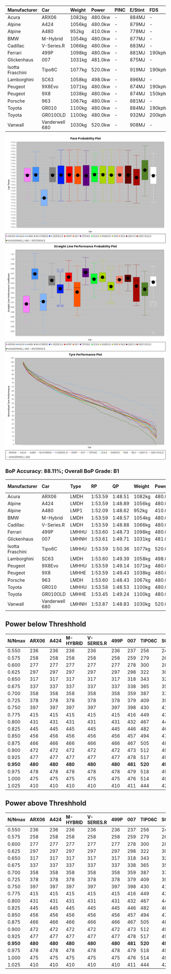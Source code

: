 | Manufacturer     | Car            | Weight | Power   | PINC    | E/Stint | FDS     |
|:-|:-|:-|:-|:-|:-|:-|
| Acura            | ARX06          | 1082kg | 480.0kw |    -    | 884MJ   |    -    |
| Alpine           | A424           | 1056kg | 480.0kw |    -    | 879MJ   |    -    |
| Alpine           | A480           | 952kg  | 410.0kw |    -    | 778MJ   |    -    |
| BMW              | M-Hybrid       | 1054kg | 480.0kw |    -    | 877MJ   |    -    |
| Cadillac         | V-Series.R     | 1066kg | 480.0kw |    -    | 883MJ   |    -    |
| Ferrari          | 499P           | 1098kg | 480.0kw |    -    | 881MJ   | 190kph  |
| Glickenhaus      | 007            | 1031kg | 481.0kw |    -    | 875MJ   |    -    |
| Isotta Fraschini | Tipo6C         | 1077kg | 520.0kw |    -    | 919MJ   | 190kph  |
| Lamborghini      | SC63           | 1058kg | 498.0kw |    -    | 896MJ   |    -    |
| Peugeot          | 9X8Evo         | 1071kg | 480.0kw |    -    | 874MJ   | 190kph  |
| Peugeot          | 9X8            | 1038kg | 480.0kw |    -    | 874MJ   | 150kph  |
| Porsche          | 963            | 1067kg | 480.0kw |    -    | 881MJ   |    -    |
| Toyota           | GR010          | 1100kg | 480.0kw |    -    | 884MJ   | 190kph  |
| Toyota           | GR010OLD       | 1100kg | 480.0kw |    -    | 932MJ   | 200kph  |
| Vanwall          | Vanderwell 680 | 1030kg | 520.0kw |    -    | 908MJ   |    -    |

![PACECHART](./IMG/AUTO.png)
![STRAIGHTLINEPERFORMANCECHART](./IMG/AUTO_sp.png)
![TYREPERFORMANCECHART](./IMG/AUTO_tw.png)

### BoP Accuracy: 88.11%; Overall BoP Grade: B1
| Manufacturer     | Car            | Type  | RP      | QP      | Weight | Power¹  | Threshhold | PINC    | Power²   | E/Stint | AVG Vmax  | FDS     | RDLC | L/Stint | BOP-Grade | Model Accuracy | Model Points | Match%  | SimDiff |
|:-|:-|:-|:-|:-|:-|:-|:-|:-|:-|:-|:-|:-|:-|:-|:-|:-|:-|:-|:-|
| Acura            | ARX06          | LMDH  | 1:53.59 | 1:48.51 | 1082kg | 480.0kw | 0.0kph     |    -    | 480.00kw |  884MJ  | 271.85kph |    -    | 0.99 | 29      | +C1       | 100.00%        | 996          | 78.88%  | ±0.01s  |
| Alpine           | A424           | LMDH  | 1:53.59 | 1:48.89 | 1056kg | 480.0kw | 0.0kph     |    -    | 480.00kw |  879MJ  | 282.29kph |    -    | 1.00 | 29      | +A2       | 100.00%        | 946          | 94.54%  | #       |
| Alpine           | A480           | LMP1  | 1:52.09 | 1:48.62 |  952kg | 410.0kw | 0.0kph     |    -    | 410.00kw |  778MJ  | 272.78kph |    -    | 0.98 | 27      | -Ω1       | 97.08%         | 1727         | 35.55%  | ±0.76s  |
| BMW              | M-Hybrid       | LMDH  | 1:53.59 | 1:48.57 | 1054kg | 480.0kw | 0.0kph     |    -    | 480.00kw |  877MJ  | 280.42kph |    -    | 1.01 | 29      | ~A1       | 100.00%        | 1998         | 95.33%  | ±0.16s  |
| Cadillac         | V-Series.R     | LMDH  | 1:53.59 | 1:48.88 | 1066kg | 480.0kw | 0.0kph     |    -    | 480.00kw |  883MJ  | 277.10kph |    -    | 1.00 | 29      | +A2       | 98.11%         | 3991         | 92.00%  | ±0.40s  |
| Ferrari          | 499P           | LMHHU | 1:53.60 | 1:48.73 | 1098kg | 480.0kw | 0.0kph     |    -    | 480.00kw |  881MJ  | 279.38kph | 190kph  | 1.00 | 29      | ~A1       | 98.72%         | 4180         | 96.38%  | ±2.30s  |
| Glickenhaus      | 007            | LMHNH | 1:53.61 | 1:49.71 | 1031kg | 481.0kw | 0.0kph     |    -    | 481.00kw |  875MJ  | 278.06kph |    -    | 0.96 | 29      | +A2       | 94.07%         | 2174         | 91.26%  | ±0.87s  |
| Isotta Fraschini | Tipo6C         | LMHHU | 1:53.59 | 1:50.36 | 1077kg | 520.0kw | 0.0kph     |    -    | 520.00kw |  919MJ  | 285.92kph | 190kph  | 1.02 | 29      | +C2       | 97.73%         | 129          | 73.45%  | #       |
| Lamborghini      | SC63           | LMDH  | 1:53.60 | 1:49.39 | 1058kg | 498.0kw | 0.0kph     |    -    | 498.00kw |  896MJ  | 282.46kph |    -    | 1.02 | 29      | ~A1       | 100.00%        | 784          | 98.13%  | ±0.34s  |
| Peugeot          | 9X8Evo         | LMHHU | 1:53.59 | 1:49.14 | 1071kg | 480.0kw | 0.0kph     |    -    | 480.00kw |  874MJ  | 280.57kph | 190kph  | 0.99 | 29      | ~A1       | 100.00%        | 636          | 95.66%  | #       |
| Peugeot          | 9X8            | LMHHE | 1:53.59 | 1:49.43 | 1038kg | 480.0kw | 0.0kph     |    -    | 480.00kw |  874MJ  | 278.57kph | 150kph  | 1.03 | 29      | ~A1       | 99.28%         | 4250         | 95.79%  | ±1.27s  |
| Porsche          | 963            | LMDH  | 1:53.60 | 1:48.43 | 1067kg | 480.0kw | 0.0kph     |    -    | 480.00kw |  881MJ  | 280.00kph |    -    | 0.99 | 29      | ~A1       | 99.91%         | 11713        | 100.00% | ±0.04s  |
| Toyota           | GR010          | LMHHU | 1:53.58 | 1:48.53 | 1100kg | 480.0kw | 0.0kph     |    -    | 480.00kw |  884MJ  | 278.83kph | 190kph  | 0.99 | 29      | ~A1       | 99.90%         | 3123         | 97.39%  | ±1.75s  |
| Toyota           | GR010OLD       | LMHHE | 1:53.45 | 1:49.24 | 1100kg | 480.0kw | 0.0kph     |    -    | 480.00kw |  932MJ  | 276.54kph | 200kph  | 0.99 | 29      | +B2       | 100.00%        | 730          | 82.63%  | #       |
| Vanwall          | Vanderwell 680 | LMHNH | 1:53.87 | 1:48.83 | 1030kg | 520.0kw | 0.0kph     |    -    | 520.00kw |  908MJ  | 282.86kph |    -    | 1.02 | 29      | +A2       | 95.99%         | 527          | 94.64%  | ±1.99s  |

## Power below Threshhold
| N/Nmax    | ARX06   | A424    | M-HYBRID | V-SERIES.R | 499P    | 007     | TIPO6C  | SC63    | 9X8EVO  | 9X8     | 963     | GR010   | GR010OLD | VANDERWELL 680 | ​     | RPM      | A480    |
|:-|:-|:-|:-|:-|:-|:-|:-|:-|:-|:-|:-|:-|:-|:-|:-|:-|:-|
|  0.550    |  236    |  236    |  236     |  236       |  236    |  237    |  256    |  245    |  236    |  236    |  236    |  236    |  236     |  256           |  ​    |   --     |   -     |
|  0.575    |  258    |  258    |  258     |  258       |  258    |  259    |  279    |  268    |  258    |  258    |  258    |  258    |  258     |  279           |  ​    |   --     |   -     |
|  0.600    |  277    |  277    |  277     |  277       |  277    |  278    |  300    |  288    |  277    |  277    |  277    |  277    |  277     |  300           |  ​    |   --     |   -     |
|  0.625    |  297    |  297    |  297     |  297       |  297    |  298    |  322    |  308    |  297    |  297    |  297    |  297    |  297     |  322           |  ​    |   --     |   -     |
|  0.650    |  317    |  317    |  317     |  317       |  317    |  318    |  343    |  329    |  317    |  317    |  317    |  317    |  317     |  343           |  ​    |   --     |   -     |
|  0.675    |  337    |  337    |  337     |  337       |  337    |  338    |  365    |  350    |  337    |  337    |  337    |  337    |  337     |  365           |  ​    |   --     |   -     |
|  0.700    |  358    |  358    |  358     |  358       |  358    |  359    |  387    |  371    |  358    |  358    |  358    |  358    |  358     |  387           |  ​    |   --     |   -     |
|  0.725    |  378    |  378    |  378     |  378       |  378    |  379    |  409    |  392    |  378    |  378    |  378    |  378    |  378     |  409           |  ​    |   --     |   -     |
|  0.750    |  397    |  397    |  397     |  397       |  397    |  398    |  430    |  411    |  397    |  397    |  397    |  397    |  397     |  430           |  ​    |   --     |   -     |
|  0.775    |  415    |  415    |  415     |  415       |  415    |  416    |  449    |  430    |  415    |  415    |  415    |  415    |  415     |  449           |  ​    |  5000    |  241    |
|  0.800    |  431    |  431    |  431     |  431       |  431    |  432    |  467    |  447    |  431    |  431    |  431    |  431    |  431     |  467           |  ​    |  5500    |  284    |
|  0.825    |  445    |  445    |  445     |  445       |  445    |  446    |  482    |  462    |  445    |  445    |  445    |  445    |  445     |  482           |  ​    |  6000    |  318    |
|  0.850    |  456    |  456    |  456     |  456       |  456    |  457    |  494    |  473    |  456    |  456    |  456    |  456    |  456     |  494           |  ​    |  6500    |  359    |
|  0.875    |  466    |  466    |  466     |  466       |  466    |  467    |  505    |  483    |  466    |  466    |  466    |  466    |  466     |  505           |  ​    |  7000    |  401    |
|  0.900    |  472    |  472    |  472     |  472       |  472    |  473    |  512    |  490    |  472    |  472    |  472    |  472    |  472     |  512           |  ​    |  7500    |  411    |
|  0.925    |  477    |  477    |  477     |  477       |  477    |  478    |  517    |  495    |  477    |  477    |  477    |  477    |  477     |  517           |  ​    |  8000    |  407    |
| **0.950** | **480** | **480** | **480**  | **480**    | **480** | **481** | **520** | **498** | **480** | **480** | **480** | **480** | **480**  | **520**        | **​** | **8500** | **410** |
|  0.975    |  478    |  478    |  478     |  478       |  478    |  479    |  518    |  496    |  478    |  478    |  478    |  478    |  478     |  518           |  ​    |  9000    |  205    |
|  1.000    |  475    |  475    |  475     |  475       |  475    |  476    |  514    |  493    |  475    |  475    |  475    |  475    |  475     |  514           |  ​    |   --     |   -     |
|  1.025    |  410    |  410    |  410     |  410       |  410    |  411    |  444    |  425    |  410    |  410    |  410    |  410    |  410     |  444           |  ​    |   --     |   -     |

## Power above Threshhold
| N/Nmax    | ARX06   | A424    | M-HYBRID | V-SERIES.R | 499P    | 007     | TIPO6C  | SC63    | 9X8EVO  | 9X8     | 963     | GR010   | GR010OLD | VANDERWELL 680 | ​     | RPM      | A480    |
|:-|:-|:-|:-|:-|:-|:-|:-|:-|:-|:-|:-|:-|:-|:-|:-|:-|:-|
|  0.550    |  236    |  236    |  236     |  236       |  236    |  237    |  256    |  245    |  236    |  236    |  236    |  236    |  236     |  256           |  ​    |   --     |   -     |
|  0.575    |  258    |  258    |  258     |  258       |  258    |  259    |  279    |  268    |  258    |  258    |  258    |  258    |  258     |  279           |  ​    |   --     |   -     |
|  0.600    |  277    |  277    |  277     |  277       |  277    |  278    |  300    |  288    |  277    |  277    |  277    |  277    |  277     |  300           |  ​    |   --     |   -     |
|  0.625    |  297    |  297    |  297     |  297       |  297    |  298    |  322    |  308    |  297    |  297    |  297    |  297    |  297     |  322           |  ​    |   --     |   -     |
|  0.650    |  317    |  317    |  317     |  317       |  317    |  318    |  343    |  329    |  317    |  317    |  317    |  317    |  317     |  343           |  ​    |   --     |   -     |
|  0.675    |  337    |  337    |  337     |  337       |  337    |  338    |  365    |  350    |  337    |  337    |  337    |  337    |  337     |  365           |  ​    |   --     |   -     |
|  0.700    |  358    |  358    |  358     |  358       |  358    |  359    |  387    |  371    |  358    |  358    |  358    |  358    |  358     |  387           |  ​    |   --     |   -     |
|  0.725    |  378    |  378    |  378     |  378       |  378    |  379    |  409    |  392    |  378    |  378    |  378    |  378    |  378     |  409           |  ​    |   --     |   -     |
|  0.750    |  397    |  397    |  397     |  397       |  397    |  398    |  430    |  411    |  397    |  397    |  397    |  397    |  397     |  430           |  ​    |   --     |   -     |
|  0.775    |  415    |  415    |  415     |  415       |  415    |  416    |  449    |  430    |  415    |  415    |  415    |  415    |  415     |  449           |  ​    |  5000    |  241    |
|  0.800    |  431    |  431    |  431     |  431       |  431    |  432    |  467    |  447    |  431    |  431    |  431    |  431    |  431     |  467           |  ​    |  5500    |  284    |
|  0.825    |  445    |  445    |  445     |  445       |  445    |  446    |  482    |  462    |  445    |  445    |  445    |  445    |  445     |  482           |  ​    |  6000    |  318    |
|  0.850    |  456    |  456    |  456     |  456       |  456    |  457    |  494    |  473    |  456    |  456    |  456    |  456    |  456     |  494           |  ​    |  6500    |  359    |
|  0.875    |  466    |  466    |  466     |  466       |  466    |  467    |  505    |  483    |  466    |  466    |  466    |  466    |  466     |  505           |  ​    |  7000    |  401    |
|  0.900    |  472    |  472    |  472     |  472       |  472    |  473    |  512    |  490    |  472    |  472    |  472    |  472    |  472     |  512           |  ​    |  7500    |  411    |
|  0.925    |  477    |  477    |  477     |  477       |  477    |  478    |  517    |  495    |  477    |  477    |  477    |  477    |  477     |  517           |  ​    |  8000    |  407    |
| **0.950** | **480** | **480** | **480**  | **480**    | **480** | **481** | **520** | **498** | **480** | **480** | **480** | **480** | **480**  | **520**        | **​** | **8500** | **410** |
|  0.975    |  478    |  478    |  478     |  478       |  478    |  479    |  518    |  496    |  478    |  478    |  478    |  478    |  478     |  518           |  ​    |  9000    |  205    |
|  1.000    |  475    |  475    |  475     |  475       |  475    |  476    |  514    |  493    |  475    |  475    |  475    |  475    |  475     |  514           |  ​    |   --     |   -     |
|  1.025    |  410    |  410    |  410     |  410       |  410    |  411    |  444    |  425    |  410    |  410    |  410    |  410    |  410     |  444           |  ​    |   --     |   -     |
